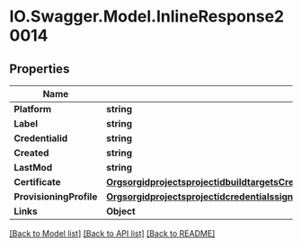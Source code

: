 # IO.Swagger.Model.InlineResponse20014
## Properties

Name | Type | Description | Notes
------------ | ------------- | ------------- | -------------
**Platform** | **string** |  | [optional] 
**Label** | **string** |  | [optional] 
**Credentialid** | **string** |  | [optional] 
**Created** | **string** |  | [optional] 
**LastMod** | **string** |  | [optional] 
**Certificate** | [**OrgsorgidprojectsprojectidbuildtargetsCredentialsSigningCredentialResourceRefCertificate**](OrgsorgidprojectsprojectidbuildtargetsCredentialsSigningCredentialResourceRefCertificate.md) |  | [optional] 
**ProvisioningProfile** | [**OrgsorgidprojectsprojectidcredentialssigningiosProvisioningProfile**](OrgsorgidprojectsprojectidcredentialssigningiosProvisioningProfile.md) |  | [optional] 
**Links** | **Object** |  | [optional] 

[[Back to Model list]](../README.md#documentation-for-models) [[Back to API list]](../README.md#documentation-for-api-endpoints) [[Back to README]](../README.md)

